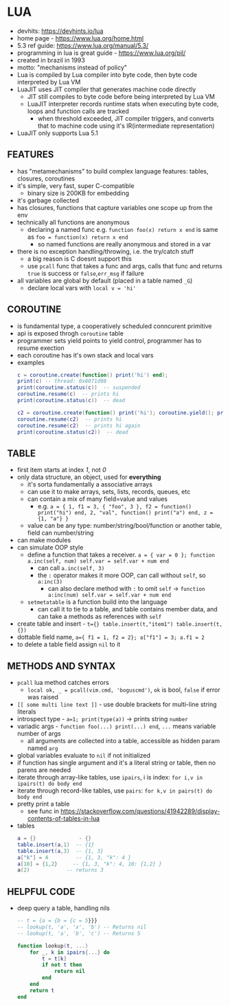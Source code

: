 # LUA
- devhits: https://devhints.io/lua
- home page - https://www.lua.org/home.html
- 5.3 ref guide: https://www.lua.org/manual/5.3/
- programming in lua is great guide - https://www.lua.org/pil/
- created in brazil in 1993
- motto: "mechanisms instead of policy"
- Lua is compiled by Lua compiler into byte code, then byte code interpreted by Lua VM
- LuaJIT uses JIT compiler that generates machine code directly
    - JIT still compiles to byte code before being interpreted by Lua VM
    - LuaJIT interpreter records runtime stats when executing byte code, loops and function calls are tracked
        - when threshold exceeded, JIT compiler triggers, and converts that to machine code using it's IR(intermediate representation)
- LuaJIT only supports Lua 5.1

## FEATURES
- has "metamechanisms" to build complex language features: tables, closures, coroutines
- it's simple, very fast, super C-compatible
    - binary size is 200KB for embedding
- it's garbage collected
- has closures, functions that capture variables one scope up from the env
- technically all functions are anonymous
    - declaring a named func e.g. `function foo(x) return x end` is same as `foo = function(x) return x end`
        - so named functions are really anonymous and stored in a var
- there is no exception handling/throwing, i.e. the try/catch stuff
    - a big reason is C doesnt support this
    - use `pcall` func that takes a func and args, calls that func and returns `true` is success or `false`,`err_msg` if failure
- all variables are global by default (placed in a table named `_G`)
    - declare local vars with `local v = 'hi'`

## COROUTINE
- is fundamental type, a cooperatively scheduled conncurent primitive
- api is exposed throgh `coroutine` table
- programmer sets yield points to yield control, programmer has to resume exection
- each coroutine has it's own stack and local vars
- examples
    ```lua
    c = coroutine.create(function() print('hi') end); 
    print(c) -- thread: 0x8071d98
    print(coroutine.status(c))  -- suspended
    coroutine.resume(c)  -- prints hi
    print(coroutine.status(c))  -- dead

    c2 = coroutine.create(function() print('hi'); coroutine.yield(); print('hi again') end); 
    coroutine.resume(c2)  -- prints hi
    coroutine.resume(c2)  -- prints hi again
    print(coroutine.status(c2))  -- dead
    ```

## TABLE
- first item starts at index _1_, not _0_
- only data structure, an object, used for **everything**
    - it's sorta fundamentally a associative arrays
    - can use it to make arrays, sets, lists, records, queues, etc
    - can contain a mix of many field=value and values
        - e.g. `a = { 1, f1 = 3, { "foo", 3 }, f2 = function() print("hi") end, 2, "val", function() print("a") end, z = {1, "a"} }`
    - value can be any type: number/string/bool/function or another table, field can number/string
- can make modules
- can simulate OOP style
    - define a function that takes a receiver. `a = { var = 0 }; function a.inc(self, num) self.var = self.var + num end`
        - can call `a.inc(self, 3)`
        - the `:` operator makes it more OOP, can call without `self`, so `a:inc(3)`
            - can also declare method with `:` to omit `self` -> `function a:inc(num) self.var = self.var + num end`
    - `setmetatable` is a function build into the language
        - can call it to tie to a table, and table contains member data, and can take a methods as references with `self`
- create table and insert - `t={} table.insert(t,"item1") table.insert(t,{})`
- dottable field name, `a={ f1 = 1, f2 = 2}; a["f1"] = 3; a.f1 = 2`
- to delete a table field assign `nil` to it

## METHODS AND SYNTAX
- `pcall` lua method catches errors
    - `local ok, _ = pcall(vim.cmd, 'boguscmd')`, `ok` is bool, `false` if error was raised
- `[[ some multi line text ]]` - use double brackets for multi-line string literals
- introspect type - `a=1; print(type(a))` -> prints string `number`
- variadic args - `function foo(...) print(...) end`, `...` means variable number of args
    - all arguments are collected into a table, accessible as hidden param named `arg`
- global variables evaluate to `nil` if not initialized
- if function has single argument and it's a literal string or table, then no parens are needed
- iterate through array-like tables, use `ipairs`, i is index: `for i,v in ipairs(t) do body end`
- iterate through record-like tables, use `pairs`: `for k,v in pairs(t) do body end`
- pretty print a table
    - see func in https://stackoverflow.com/questions/41942289/display-contents-of-tables-in-lua
- tables 
    ```lua
    a = {}              - {}
    table.insert(a,1)  -- {1}
    table.insert(a,3)  -- {1, 3}
    a["k"] = 4         -- {1, 3, "k": 4 }
    a[10] = {1,2}     -- {1, 3, "k": 4, 10: {1,2} }
    a(2)            -- returns 3
    ```

## HELPFUL CODE
- deep query a table, handling nils
    ```lua
    -- t = {a = {b = {c = 5}}}
    -- lookup(t, 'a', 'x', 'b') -- Returns nil
    -- lookup(t, 'a', 'b', 'c') -- Returns 5

    function lookup(t, ...)
        for _, k in ipairs{...} do
            t = t[k]
            if not t then
                return nil
            end
        end
        return t
    end
    ```
